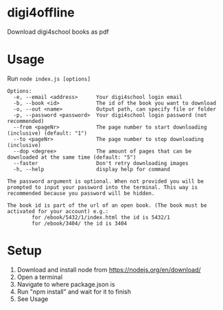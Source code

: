# digi4offline
 Download digi4school books as pdf

# Usage
Run `node index.js [options]`

```
Options:
  -e, --email <address>      Your digi4school login email
  -b, --book <id>            The id of the book you want to download
  -o, --out <name>           Output path, can specify file or folder
  -p, --password <password>  Your digi4school login password (not recommended)
  --from <pageNr>            The page number to start downloading (inclusive) (default: "1")
  --to <pageNr>              The page number to stop downloading (inclusive)
  --dop <degree>             The amount of pages that can be downloaded at the same time (default: "5")
  --faster                   Don't retry downloading images
  -h, --help                 display help for command

The password argument is optional. When not provided you will be prompted to input your password into the terminal. This way is recommended because you password will be hidden.

The book id is part of the url of an open book. (The book must be activated for your account) e.g.:
        for /ebook/5432/1/index.html the id is 5432/1
        for /ebook/3404/ the id is 3404
```

# Setup

1. Download and install node from https://nodejs.org/en/download/
2. Open a terminal
3. Navigate to where package.json is
4. Run "npm install" and wait for it to finish
5. See Usage